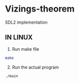 # Vizings-theorem

SDL2 implementation 

## IN LINUX

1. Run make file

```bash
make
```
2. Run the actual program
```bash
./main
```
